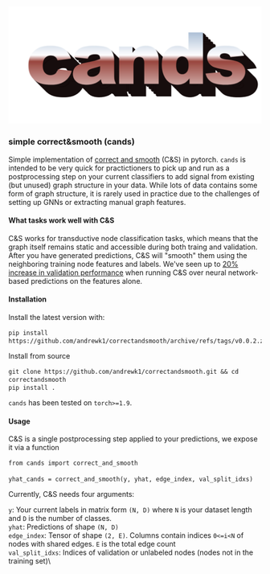 <p align="center">
  <img src="https://github.com/andrewk1/correctandsmooth/raw/master/cands.png">
</p>

### simple correct&smooth (cands)

Simple implementation of [correct and smooth](https://arxiv.org/abs/2010.13993) (C&S) in pytorch.
`cands` is intended to be very quick for practictioners to pick up and run as a postprocessing step on your current classifiers to add signal from existing (but unused) graph structure in your data.
While lots of data contains some form of graph structure, it is rarely used in practice due to the challenges of setting up
GNNs or extracting manual graph features. 

#### What tasks work well with C&S
C&S works for transductive node classification tasks, which means that the graph itself remains static and accessible during
both traing and validation. After you have generated predictions, C&S will "smooth" them using the neighboring
training node features and labels. We've seen up to [20% increase in validation performance](https://medium.com/stanford-cs224w/c-s-use-the-graph-structure-in-your-data-with-prediction-post-processing-ec36adb6d6a1) when running C&S over neural network-based predictions on the features alone.

#### Installation
Install the latest version with:
```
pip install https://github.com/andrewk1/correctandsmooth/archive/refs/tags/v0.0.2.zip
```

Install from source
```
git clone https://github.com/andrewk1/correctandsmooth.git && cd correctandsmooth
pip install .
```

`cands` has been tested on `torch>=1.9`.

#### Usage
C&S is a single postprocessing step applied to your predictions, we expose it via a function
```
from cands import correct_and_smooth

yhat_cands = correct_and_smooth(y, yhat, edge_index, val_split_idxs)
```
Currently, C&S needs four arguments:

`y`: Your current labels in matrix form `(N, D)` where `N` is your dataset length and `D` is the number of classes.\
`yhat`: Predictions of shape `(N, D)`\
`edge_index`: Tensor of shape `(2, E)`. Columns contain indices `0<=i<N` of nodes with shared edges. `E` is the total edge count\
`val_split_idxs`: Indices of validation or unlabeled nodes (nodes not in the training set)\

